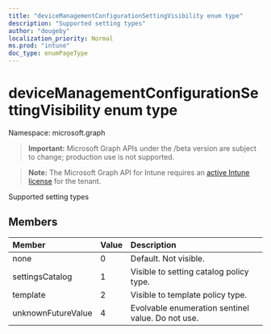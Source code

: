 ```yaml
---
title: "deviceManagementConfigurationSettingVisibility enum type"
description: "Supported setting types"
author: "dougeby"
localization_priority: Normal
ms.prod: "intune"
doc_type: enumPageType
---
```


# deviceManagementConfigurationSettingVisibility enum type

Namespace: microsoft.graph

> **Important:** Microsoft Graph APIs under the /beta version are subject to change; production use is not supported.

> **Note:** The Microsoft Graph API for Intune requires an [active Intune license](https://go.microsoft.com/fwlink/?linkid=839381) for the tenant.

Supported setting types

## Members
|Member|Value|Description|
|:---|:---|:---|
|none|0|Default. Not visible.|
|settingsCatalog|1|Visible to setting catalog policy type.|
|template|2|Visible to template policy type.|
|unknownFutureValue|4|Evolvable enumeration sentinel value. Do not use.|




